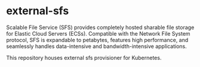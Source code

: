# external-sfs

Scalable File Service (SFS) provides completely hosted sharable file storage for Elastic Cloud Servers (ECSs).
Compatible with the Network File System protocol, SFS is expandable to petabytes, features high performance,
and seamlessly handles data-intensive and bandwidth-intensive applications.

This repository houses external sfs provisioner for Kubernetes.
